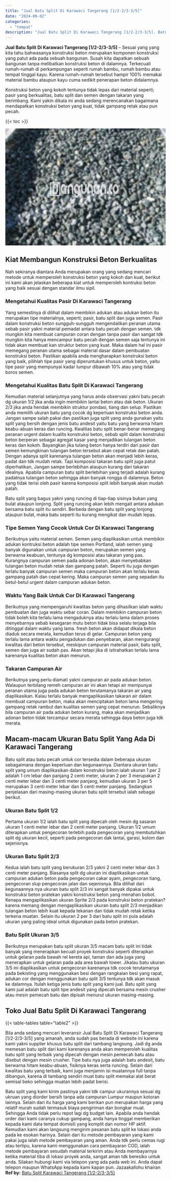 ```yaml
---
title: "Jual Batu Split Di Karawaci Tangerang [1/2-2/3-3/5]"
date: "2024-09-02"
categories: 
  - "tempat"
description: "Jual Batu Split Di Karawaci Tangerang [1/2-2/3-3/5]. Batu split yang kami kirim pastinya yakni tdk campur ukurannya sesuai dg ukruan yang diorder bersih tanp..."
---
```


**Jual Batu Split Di Karawaci Tangerang \[1/2-2/3-3/5\]** – Sesuai yang yang kita tahu bahwasanya konstruksi beton merupakan komponen konstruksi yang patut ada pada sebuah bangunan. Susah kita dapatkan sebuah bangunan tanpa melibatkan konstruksi beton di dalamnya. Terkecuali rumah-rumah di perkampungan seperti rumah bambu, rumah bambu atau tempat tinggal kayu. Karena rumah-rumah tersebut hampir 100% memakai material bambu ataupun kayu cuma sedikit penerapan beton didalamnya.

Konstruksi beton yang kokoh tentunya tidak lepas dari material seperti; pasir yang berkualitas, batu split dan semen dengan takaran yang berimbang. Kami yakin dikala ini anda sedang merencanakan bagaimana mendapatkan konstruksi beton yang kuat, tidak gampang retak atau pun pecah.

{{< toc >}}

![Jual Batu Split Di Karawaci Tangerang [1/2-2/3-3/5]](/images/jual-batu-split-12.png)

## Kiat Membangun Konstruksi Beton Berkualitas

Nah sekiranya diantara Anda merupakan orang yang sedang mencari metode untuk memperoleh konstruksi beton yang kokoh dan kuat, berikut ini kami akan jelaskan beberapa kiat untuk memperoleh kontruksi beton yang baik sesuai dengan standar ilmu sipil.

### Mengetahui Kualitas Pasir Di Karawaci Tangerang

Yang semestinya di dilihat dalam membikin adukan atau adukan beton itu merupakan tipe materialnya, seperti; pasir, batu split dan juga semen. Pasir dalam konstruksi beton sungguh-sungguh mengendalikan peranan utama sebab pasir yakni material pemadat antara batu pecah dengan semen. tdk mungkin kita membuat campuran coran dengan tanpa pasir dan sangat tdk mungkin kita hanya mencampur batu pecah dengan semen saja tentunya ini tidak akan membuat kan struktur beton yang kuat. Maka dalam hal ini pasir memegang peranan utama sebagai material dasar dalam pembuatan konstruksi beton. Pastikan apabila anda mengharapkan konstruksi beton yang baik, pilihlah tipe pasir yang diperuntukan khusus untuk beton, yaitu tipe pasir yang mempunyai kadar lumpur dibawah 10% atau yang tidak boros semen.

### Mengetahui Kualitas Batu Split Di Karawaci Tangerang

Kemudian material selanjutnya yang harus anda observasi yakni batu pecah dg ukuran 1/2 jika anda ingin membikin lantai beton atau dak beton. Ukuran 2/3 jika anda hendak membikin struktur pondasi, tiang dan selup. Pastikan anda memilih ukuran batu yang cocok dg keperluan konstruksi beton anda. Jangan sampe salah pakai dan pastikan juga split yang anda gunakan yaitu split yang bersih dengan jenis batu andesit yaitu batu yang berwarna hitam keabu-abuan keras dan runcing. Kwalitas batu split benar-benar memegang peranan urgent dalam kualits konstruksi beton, sebab split dalam konstruksi beton berperan sebagai agregat kasar yang menjadikan tulangan beton keras dan kokoh. Bayangkan jika tulang beton hanya terdiri dari pasir dan semen kemungkinan tulangan beton tersebut akan cepat retak dan patah. Dengan adanya split karenanya tulangan beton akan menjadi lebih keras, padat dan tdk mudah retak. Tapi komposisi takaran batu split juga patut diperhatikan, Jangan sampe berlebihan ataupun kurang dari takaran idealnya. Apabila campuran batu split berlebihan yang terjadi adalah kurang padatnya tulangan beton sehingga akan banyak rongga di dalamnya. Beton yang tidak terisi oleh pasir karena komposisi split lebih banyak akan mudah patah.

Batu split yang bagus yakni yang runcing di tiap-tiap sisinya bukan yang bulat ataupun lonjong. Split yang runcing akan lebih mengait antara adukan bersama batu split itu sendiri. Berbeda dengan batu split yang lonjong ataupun bulat, maka batu seperti itu kurang mengikat dan mudah lepas.

### Tipe Semen Yang Cocok Untuk Cor Di Karawaci Tangerang

Berikutnya yaitu material semen. Semen yang diaplikasikan untuk membikin adukan kontruksi beton adalah tipe semen Portland, ialah semen yang banyak digunakan untuk campuran beton, merupakan semen yang berwarna keabuan, tentunya dg komposisi atau takaran yang pas. Kurangnya campuran semen pada adonan beton, akan menyebabkan tulangan beton mudah retak dan gampang patah. Seperti itu juga dengan terlalu banyak campuran semen maka campuran beton akan terlalu keras gampang patah dan cepat kering. Maka campuran semen yang sepadan itu betul-betul urgent dalam campuran adukan beton.

### Waktu Yang Baik Untuk Cor Di Karawaci Tangerang

Berikutnya yang mempengaruhi kwalitas beton yang dihasilkan ialah waktu pembuatan dan juga waktu sebar coran. Dalam membikin campuran beton tidak boleh kita terlalu lama mengaduknya atau terlalu lama dalam proses menyebarnya sebab kesegaran mutu beton tidak bisa selalu terjaga bila ditinggal dalam waktu yang lama. fresh beton akan didapat dikala beton diaduk secara merata, kemudian terus di gelar. Campuran beton yang terlalu lama antara waktu pengadukan dan penyebaran, akan mengurangi kwalitas dari beton tersebut, meskipun campuran material pasir, batu split, semen dan juga air sudah pas. Akan tetapi jika di istirahatkan terlalu lama karenanya kualitas beton akan menurun.

### Takaran Campuran Air

Berikutnya yang perlu diamati yakni campuran air pada adukan beton. Walaupun terbilang remeh campuran air ini akan tetapi air mempunyai peranan utama juga pada adukan beton terutamanya takaran air yang diaplikasikan. Kalau terlalu banyak mengaplikasikan takaran air dalam membuat campuran beton, maka akan menciptakan beton lama mengering gampang retak rambut dan kualitas semen yang cepat menurun. Sebaliknya bila campuran air pada adukan beton kurang, maka akan menjadikan adonan beton tidak tercampur secara merata sehingga daya beton juga tdk merata.

## Macam-macam Ukuran Batu Split Yang Ada Di Karawaci Tangerang

Batu split atau batu pecah untuk cor tersedia dalam beberapa ukuran sebagaimana dengan keperluan dan kegunaannya. Diantara ukuran batu split yang umum diaplikasikan dalam konstruksi beton ialah ukuran 1 per 2 adalah 1 cm lebar dan panjang 2 centi meter, ukuran 2 per 3 merupakan 2 centi meter lebar dan 3 centi meter panjang, kemudian ukuran 3 per 5 merupakan 3 centi meter lebar dan 5 centi meter panjang. Sedangkan penjelasan dari masing-masing ukuran batu split tersebut ialah sebagai berikut.

### Ukuran Batu Split 1/2

Pertama ukuran 1/2 ialah batu split yang dipecah oleh mesin dg sasaran ukuran 1 centi meter lebar dan 2 centi meter panjang. Ukuran 1/2 umum diterapkan untuk pengecoran terlebih pada pengecoran yang membutuhkan split dg ukuran kecil, seperti pada pengecoran dak lantai, garasi, kolom dan sejenisnya.

### Ukuran Batu Split 2/3

Kedua ialah batu split yang berukuran 2/3 yakni 2 centi meter lebar dan 3 centi meter panjang. Biasanya split dg ukuran ini diaplikasikan untuk campuran adukan beton pada pengecoran cakar ayam, pengecoran tiang, pengecoran slup pengecoran jalan dan sejenisnya. Bila dilihat dari kegunaannya nya ukuran batu split 2/3 ini sangat banyak dipakai untuk konstruksi beton pratekan yakni konstruksi beton yang menahan bobot. Kenapa mengaplikasikan ukuran Sprite 2/3 pada konstruksi beton pratekan? karena memang dengan mengaplikasikan ukuran batu split 2/3 menjadikan tulangan beton lebih kuat kepada tekanan dan tidak mudah retak ketika terkena muatan. Selain itu ukuran 2 per 3 dari batu split ini pula adalah ukuran yang paling ideal untuk digunakan pada beton pratekan.

### Batu Split Ukuran 3/5

Berikutnya merupakan batu split ukuran 3/5 macam batu split ini tidak banyak yang menerapkan kecuali proyek konstruksi seperti diterapkan untuk gelaran pada bawah rel kereta api, taman dan ada juga yang menerapkan untuk gelaran pada ada area bawah tower. Jikalau batu ukuran 3/5 ini diaplikasikan untuk pengecoran karenanya tdk cocok terutamanya pada bekisting yang menggunakan besi dengan rangkaian besi yang rapat, adukan cor dengan menggunakan batu split 3/5 tentunya tdk akan masuk ke dalamnya. Itulah ketiga jenis batu split yang kami jual. Batu split yang kami jual adalah batu split tipe andesit yang dipecah bersama mesin crusher atau mesin pemecah batu dan dipisah menurut ukuran masing-masing.

## Toko Jual Batu Split Di Karawaci Tangerang

{{< table-tables table="table2" >}}

Bila anda sedang mencari leveransir Jual Batu Split Di Karawaci Tangerang \[1/2-2/3-3/5\] yang amanah, anda sudah pas berada di website ini karena kami yakni supplier khusus batu split dari tambang langsung. Jadi dg anda memesan batu split dari kami karenanya anda akan memperoleh kualitas batu split yang terbaik yang dipecah dengan mesin pemecah batu atau disebut dengan mesin crusher. Tipe batu nya juga adalah batu andesit, batu berwarna hitam keabu-abuan, fisiknya keras serta runcing. Selain dari kwalitas batu yang terbaik, kami juga menjamin isi muatannya full tanpa dibangun, karena di tambang sendiri muat batu split memakai alat berat semisal beko sehingga muatan lebih padat berisi.

Batu split yang kami kirim pastinya yakni tdk campur ukurannya sesuai dg ukruan yang diorder bersih tanpa ada campuran Lumpur maupun kotoran lainnya. Selain dari itu harga yang kami berikan pun merupakan harga yang relatif murah sudah termasuk biaya pengiriman dan bongkar muat. Sehingga Anda tidak perlu repot lagi dg budget lain. Apabila anda hendak order dari kami caranya cukup gampang, anda hanya tinggal memberikan kepada kami data tempat domisili yang komplit dan nomor HP aktif. Kemudian kami akan langsung mengirim pesanan batu split ke lokasi anda pada ke esokan harinya. Selain dari itu metode pembayaran yang kami pakai juga ialah metode pembayaran yang aman. Anda tdk perlu cemas rugi atau tertipu, karena kami menggunakan cara pembayaran COD, ialah metode pembayaran sesudah material terkirim atau Anda membayarnya ketika material tiba di lokasi proyek anda, sangat aman tdk beresiko untuk anda. Silakan hubungi kami via telepon yang ada pada web ini. Anda dapat telepon maupun WhatsApp kepada kami kapan pun. Jazaakallohu khairan
**Ref by:** [Batu Split Karawaci Tangerang [1/2-2/3-3/5]](https://id.wikipedia.org/wiki/Batu)

